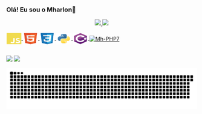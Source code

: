 ### Olá! Eu sou o Mharlon👋

<div align="center">
  <a href="https://github.com/Mharlons">
  <img height="180em" src="https://github-readme-stats.vercel.app/api?username=Mharlons&show_icons=true&theme=dracula&include_all_commits=true&count_private=true"/>
  <img height="180em" src="https://github-readme-stats.vercel.app/api/top-langs/?username=Mharlons&layout=compact&langs_count=7&theme=dracula"/>
</div>
  
<div style="display: inline_block"><br>
  <img align="center" alt="Mh-Js" height="30" width="40" src="https://raw.githubusercontent.com/devicons/devicon/master/icons/javascript/javascript-plain.svg">
  <img align="center" alt="Mh-HTML" height="30" width="40" src="https://raw.githubusercontent.com/devicons/devicon/master/icons/html5/html5-original.svg">
  <img align="center" alt="Mh-CSS" height="30" width="40" src="https://raw.githubusercontent.com/devicons/devicon/master/icons/css3/css3-original.svg">
  <img align="center" alt="Mh-Python" height="30" width="40" src="https://raw.githubusercontent.com/devicons/devicon/master/icons/python/python-original.svg">
  <img align="center" alt="Mh-Csharp" height="30" width="40" src="https://raw.githubusercontent.com/devicons/devicon/master/icons/csharp/csharp-original.svg">
  <img align="center" alt="Mh-PHP7" height="30" width="40" src="https://cdn.jsdelivr.net/gh/devicons/devicon/icons/php/php-original.svg" />
</div>
  
##

 <div>
   <a href="https://www.linkedin.com/in/mharlon-saramela-49b01b202/" target="_blank"><img src="https://img.shields.io/badge/-LinkedIn-%230077B5?style=for-the-badge&logo=linkedin&logoColor=white" target="_blank"></a>
   <a href="https://www.instagram.com/mhtemponi/" target="_blank"><img src="https://img.shields.io/badge/-Instagram-%23E4405F?style=for-the-badge&logo=instagram&logoColor=white" target="_blank"></a>
  </div>
  
  ![Snake animation](https://github.com/Mharlons/Mharlons/blob/output/github-contribution-grid-snake.svg)


